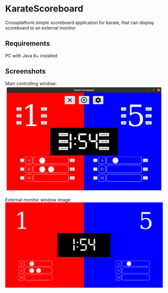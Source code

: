 # KarateScoreboard
Crossplatform simple scoreboard application for karate, that can display scoreboard to an external monitor.
## Requirements
PC with Java 8+ installed

## Screenshots
Main controlling window:
![Main window screenshot](https://github.com/AlexanderShirokih/KarateScoreboard/blob/master/screenshots/base_frame.png)

External monitor window image:
![External monitor screenshot](https://github.com/AlexanderShirokih/KarateScoreboard/blob/master/screenshots/external.png)
